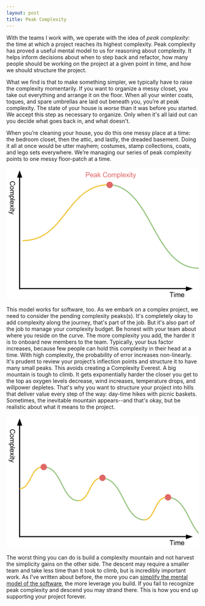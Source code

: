 ```yaml
---
layout: post
title: Peak Complexity
---
```


With the teams I work with, we operate with the idea of _peak complexity_: the
time at which a project reaches its highest complexity. Peak complexity has
proved a useful mental model to us for reasoning about complexity. It helps
inform decisions about when to step back and refactor, how many people should be
working on the project at a given point in time, and how we should structure the
project.

What we find is that to make something simpler, we typically have to raise the
complexity momentarily. If you want to organize a messy closet, you take out
everything and arrange it on the floor. When all your winter coats, toques, and
spare umbrellas are laid out beneath you, you’re at peak complexity. The state
of your house is *worse* than it was before you started. We accept this step as
necessary to organize. Only when it's all laid out can you decide what goes back
in, and what doesn't.

When you’re cleaning your house, you do this one messy place at a time: the
bedroom closet, then the attic, and lastly, the dreaded basement. Doing it all
at once would be utter mayhem; costumes, stamp collections, coats, and lego sets
everywhere. We’re managing our series of peak complexity points to one messy
floor-patch at a time.

![](/static/images/peak-complexity.png)

This model works for software, too. As we embark on a complex project, we need
to consider the pending complexity peaks(s). It's completely okay to add
complexity along the journey, that's part of the job. But it's also part of the
job to manage your complexity budget. Be honest with your team about where you
reside on the curve. The more complexity you add, the harder it is to onboard
new members to the team. Typically, your bus factor increases, because few
people can hold this complexity in their head at a time. With high complexity,
the probability of error increases non-linearly. It's prudent to review your
project’s inflection points and structure it to have many small peaks. This
avoids creating a Complexity Everest. A big mountain is tough to climb. It gets
exponentially harder the closer you get to the top as oxygen levels decrease,
wind increases, temperature drops, and willpower depletes. That's why you want
to structure your project into hills that deliver value every step of the way:
day-time hikes with picnic baskets. Sometimes, the inevitable mountain
appears--and that's okay, but be realistic about what it means to the project.

![](/static/images/peak-complexity-smaller.png)

The worst thing you can do is build a complexity mountain and not harvest the
simplicity gains on the other side. The descent may require a smaller team and
take less time than it took to climb, but is incredibly important work. As I’ve
written about before, the more you can [simplify the mental model of the
software](/drafts), the more leverage you build. If you fail to recognize peak
complexity and descend you may strand there. This is how you end up supporting
your project forever.
